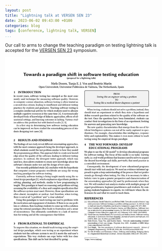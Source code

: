 ```yaml
---
layout: post
title: "Lightning talk at VERSEN SEN 23"
date: 2023-06-02 09:43:00 +0100
categories: blog
tags: [conference, lightning talk, VERSEN]
...
```


Our call to arms to change the teaching paradigm on testing lightning talk is accepted for the [VERSEN SEN 23](https://www.sen-symposium.nl/) symposium.

![screenshot of SEN 23 Lightning talk proposal](SEN23.jpg "screenshot of SEN 23 Lightning talk proposal")